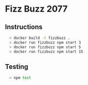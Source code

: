 # Fizz Buzz 2077

## Instructions

```sh
  > docker build -t fizzbuzz .
  > docker run fizzbuzz npm start 3
  > docker run fizzbuzz npm start 5
  > docker run fizzbuzz npm start 15
```

## Testing

```sh
  > npm test
```
